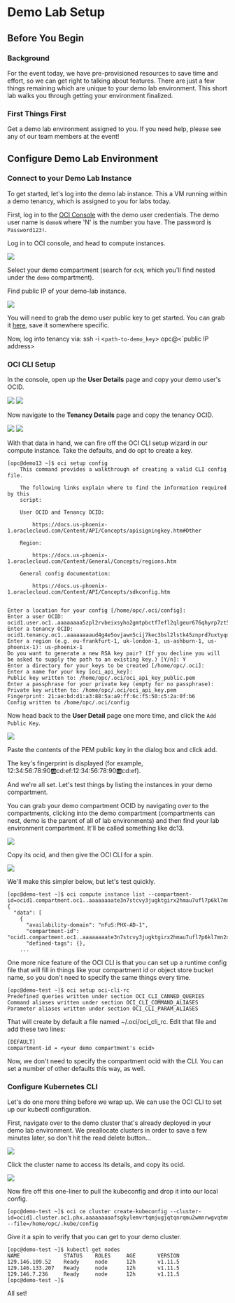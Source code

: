 # Demo Lab Setup #

## Before You Begin ##

### Background ###

For the event today, we have pre-provisioned resources to save time and effort, so we can get right to talking about features. There are just a few things remaining which are unique to your demo lab environment. This short lab walks you through getting your environment finalized.

### First Things First ###

Get a demo lab environment assigned to you. If you need help, please see any of our team members at the event!

## Configure Demo Lab Environment ##

### Connect to your Demo Lab Instance ###

To get started, let's log into the demo lab instance. This a VM running within a demo tenancy, which is assigned to you for labs today.

First, log in to the [OCI Console](https://console.us-phoenix-1.oraclecloud.com) with the demo user credentials. The demo user name is `demoN` where 'N' is the number you have. The password is `Password123!`.

Log in to OCI console, and head to compute instances.

![](img/01_oci_nav_instance.png)

Select your demo compartment (search for `dcN`, which you'll find nested under the `demo` compartment). 

Find public IP of your demo-lab instance.

![](img/02_oci_instances.png)

You will need to grab the demo user public key to get started. You can grab it [here](https://objectstorage.us-ashburn-1.oraclecloud.com/n/cloudnative-devrel/b/demo/o/demo_key), save it somewhere specific.

Now, log into tenancy via:  ssh -i <`path-to-demo_key`> opc@<`public IP address>


### OCI CLI Setup ###

In the console, open up the **User Details** page and copy your demo user's OCID.

![](img/03_oci_nav_users.png)
![](img/04_oci_user_details.png)

Now navigate to the **Tenancy Details** page and copy the tenancy OCID.

![](img/05_oci_nav_tenancy.png)
![](img/06_oci_tenancy_details.png)

With that data in hand, we can fire off the OCI CLI setup wizard in our compute instance.
Take the defaults, and do opt to create a key.

```
[opc@demo13 ~]$ oci setup config
    This command provides a walkthrough of creating a valid CLI config file.

    The following links explain where to find the information required by this
    script:

    User OCID and Tenancy OCID:

        https://docs.us-phoenix-1.oraclecloud.com/Content/API/Concepts/apisigningkey.htm#Other

    Region:

        https://docs.us-phoenix-1.oraclecloud.com/Content/General/Concepts/regions.htm

    General config documentation:

        https://docs.us-phoenix-1.oraclecloud.com/Content/API/Concepts/sdkconfig.htm


Enter a location for your config [/home/opc/.oci/config]:
Enter a user OCID: ocid1.user.oc1..aaaaaaaa5zpl2rvbeixsyho2gmtpbctf7efl2qlgeur676qhyrp7zt54nytq
Enter a tenancy OCID: ocid1.tenancy.oc1..aaaaaaaaud4g4e5ovjawn5cij7kec3bsl2lstk45znprd7uxtyqom5bsu6sq
Enter a region (e.g. eu-frankfurt-1, uk-london-1, us-ashburn-1, us-phoenix-1): us-phoenix-1
Do you want to generate a new RSA key pair? (If you decline you will be asked to supply the path to an existing key.) [Y/n]: Y
Enter a directory for your keys to be created [/home/opc/.oci]:
Enter a name for your key [oci_api_key]:
Public key written to: /home/opc/.oci/oci_api_key_public.pem
Enter a passphrase for your private key (empty for no passphrase):
Private key written to: /home/opc/.oci/oci_api_key.pem
Fingerprint: 21:ae:bd:d1:a3:88:5a:a9:ff:6c:f5:50:c5:2a:0f:b6
Config written to /home/opc/.oci/config
```

Now head back to the **User Detail** page one more time, and click the `Add Public Key`. 

![](img/08_api_key.png)

Paste the contents of the PEM public key in the dialog box and click add.

The key's fingerprint is displayed (for example, 12:34:56:78:90:ab:cd:ef:12:34:56:78:90:ab:cd:ef).

And we're all set. Let's test things by listing the instances in your demo compartment.

You can grab your demo compartment OCID by navigating over to the compartments, clicking into the demo compartment (compartments can nest, demo is the parent of all of lab environments) and then find your lab environment compartment. It'll be called something like dc13.

![](img/09_oci_nav_compartments.png)

Copy its ocid, and then give the OCI CLI for a spin.

![](img/10_compartment_ocid.png)

We'll make this simpler below, but let's test quickly.

```
[opc@demo-test ~]$ oci compute instance list --compartment-id=ocid1.compartment.oc1..aaaaaaaate3n7stcvy3jugktgirx2hmau7ufl7p6kl7mn2qg77xnq3723nea
{
  "data": [
    {
      "availability-domain": "nFuS:PHX-AD-1",
      "compartment-id": "ocid1.compartment.oc1..aaaaaaaate3n7stcvy3jugktgirx2hmau7ufl7p6kl7mn2qg77xnq3723nea",
      "defined-tags": {},
    ...
```

One more nice feature of the OCI CLI is that you can set up a runtime config file that will fill in things like your compartment id or object store bucket name, so you don't need to specify the same things every time. 

```
[opc@demo-test ~]$ oci setup oci-cli-rc
Predefined queries written under section OCI_CLI_CANNED_QUERIES
Command aliases written under section OCI_CLI_COMMAND_ALIASES
Parameter aliases written under section OCI_CLI_PARAM_ALIASES
```

That will create by default a file named ~/.oci/oci_cli_rc. Edit that file and add these two lines:

```
[DEFAULT]
compartment-id = <your demo compartment's ocid>
```
Now, we don't need to specify the compartment ocid with the CLI. You can set a number of other defaults this way, as well.

### Configure Kubernetes CLI ###

Let's do one more thing before we wrap up. We can use the OCI CLI to set up our kubectl configuration. 

First, navigate over to the demo cluster that's already deployed in your demo lab environment. We preallocate clusters in order to save a few minutes later, so don't hit the read delete button...

![](img/11_oci_nav_oke.png)

Click the cluster name to access its details, and copy its ocid.

![](img/12_oke_ocid.png)

Now fire off this one-liner to pull the kubeconfig and drop it into our local config.

```
[opc@demo-test ~]$ oci ce cluster create-kubeconfig --cluster-id=ocid1.cluster.oc1.phx.aaaaaaaaafsgkylemvrtqmjugjqtqnrqmu2wmnrwgvqtmn3ghctdczbrgnsd --file=/home/opc/.kube/config
```

Give it a spin to verify that you can get to your demo cluster.

```
[opc@demo-test ~]$ kubectl get nodes
NAME              STATUS    ROLES     AGE       VERSION
129.146.109.52    Ready     node      12h       v1.11.5
129.146.133.207   Ready     node      12h       v1.11.5
129.146.7.236     Ready     node      12h       v1.11.5
[opc@demo-test ~]$
```

All set!